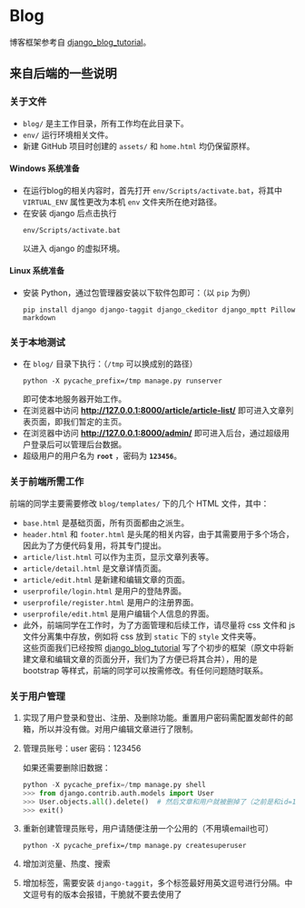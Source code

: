 # Blog

博客框架参考自 [django_blog_tutorial](https://github.com/stacklens/django_blog_tutorial)。

## 来自后端的一些说明
### 关于文件
- `blog/` 是主工作目录，所有工作均在此目录下。
- `env/` 运行环境相关文件。
- 新建 GitHub 项目时创建的 `assets/` 和 `home.html` 均仍保留原样。

#### Windows 系统准备
- 在运行blog的相关内容时，首先打开 `env/Scripts/activate.bat`，将其中 `VIRTUAL_ENV` 属性更改为本机 `env` 文件夹所在绝对路径。
- 在安装 django 后点击执行
  ```
  env/Scripts/activate.bat
  ```
  以进入 django 的虚拟环境。

#### Linux 系统准备
- 安装 Python，通过包管理器安装以下软件包即可：（以 `pip` 为例）
  ```
  pip install django django-taggit django_ckeditor django_mptt Pillow markdown
  ```

### 关于本地测试
- 在 `blog/` 目录下执行：（`/tmp` 可以换成别的路径）
  ```shell
  python -X pycache_prefix=/tmp manage.py runserver
  ```
  即可使本地服务器开始工作。
- 在浏览器中访问 **http://127.0.0.1:8000/article/article-list/** 即可进入文章列表页面，即我们暂定的主页。
- 在浏览器中访问 **http://127.0.0.1:8000/admin/** 即可进入后台，通过超级用户登录后可以管理后台数据。
- 超级用户的用户名为 **`root`** ，密码为 **`123456`**。

### 关于前端所需工作
前端的同学主要需要修改 `blog/templates/` 下的几个 HTML 文件，其中：
- `base.html` 是基础页面，所有页面都由之派生。
- `header.html` 和 `footer.html` 是头尾的相关内容，由于其需要用于多个场合，因此为了方便代码复用，将其专门提出。
- `article/list.html` 可以作为主页，显示文章列表等。
- `article/detail.html` 是文章详情页面。
- `article/edit.html` 是新建和编辑文章的页面。
- `userprofile/login.html` 是用户的登陆界面。
- `userprofile/register.html` 是用户的注册界面。
- `userprofile/edit.html` 是用户编辑个人信息的界面。 
- 此外，前端同学在工作时，为了方面管理和后续工作，请尽量将 css 文件和 js 文件分离集中存放，例如将 css 放到 `static` 下的 `style` 文件夹等。  
这些页面我们已经按照 [django_blog_tutorial](https://github.com/stacklens/django_blog_tutorial) 写了个初步的框架（原文中将新建文章和编辑文章的页面分开，我们为了方便已将其合并），用的是 bootstrap 等样式，前端的同学可以按需修改。有任何问题随时联系。

### 关于用户管理

1. 实现了用户登录和登出、注册、及删除功能。重置用户密码需配置发邮件的邮箱，所以并没有做。对用户编辑文章进行了限制。

2. 管理员账号：user 密码：123456

    如果还需要删除旧数据：
    ```python
    python -X pycache_prefix=/tmp manage.py shell
    >>> from django.contrib.auth.models import User
    >>> User.objects.all().delete()  # 然后文章和用户就被删掉了（之前是和id=1的用户关联）
    >>> exit()
    ```

3. 重新创建管理员账号，用户请随便注册一个公用的（不用填email也可）
    ```shell
    python -X pycache_prefix=/tmp manage.py createsuperuser
    ```

4. 增加浏览量、热度、搜索
5. 增加标签，需要安装 `django-taggit`，多个标签最好用英文逗号进行分隔。中文逗号有的版本会报错，干脆就不要去使用了
